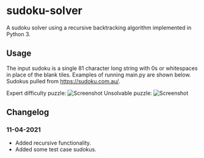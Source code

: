 # sudoku-solver
A sudoku solver using a recursive backtracking algorithm implemented in Python 3.

## Usage
The input sudoku is a single 81 character long string with 0s or whitespaces in place of the blank tiles. Examples of running main.py are shown below. Sudokus pulled from https://sudoku.com.au/.

Expert difficulty puzzle:
![Screenshot](https://github.com/LimaoC/sudokusolver/blob/main/Images/expert_solved.PNG)
Unsolvable puzzle:
![Screenshot](https://github.com/LimaoC/sudokusolver/blob/main/Images/unsolvable_puzzle.PNG)

## Changelog
### 11-04-2021
* Added recursive functionality.
* Added some test case sudokus.
